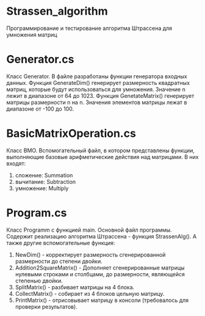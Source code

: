 # Strassen_algorithm
Программирование и тестирование алгоритма Штрассена для умножения матриц
# Generator.cs
Класс Generator. 
В файле разработаны функции генератора входных данных.
Функция GenerateDim() генерирует размерность квадратных матриц, которые будут использоваться для умножения.
Значение n лежит в диапазоне от 64 до 1023.
Функция GenetateMatrix() генерирует матрицы размерности n на n.
Значения элементов матрицы лежат в диапазоне от -100 до 100.
# BasicMatrixOperation.cs
Класс BMO.
Вспомогательный файл, в котором представлены функции, выполняющие базовые арифметические действия над матрицами.
В них входят:
1) сложение: Summation
2) вычитание: Subtraction
3) умножение: Multiply
# Program.cs
Класс Programm с функцией main.
Основной файл программы.
Содержит реализацию алгоритма Штрассена - функция StrassenAlg().
А также другие вспомогательные функция:
1) NewDim() - корректирует размерность сгенерированной размерности до степени двойки.
2) Addition2SquareMatrix() - Дополняет сгенерированные матрицы нулевыми строками и столбцами, до размерности, являющейся степенью двойки.
3) SplitMatrix() - разбивает матрицы на 4 блока.
4) CollectMatrix() - собирает из 4 блоков цельную матрицу.
5) PrintMatrix() - отрисовывает матрицу в консоли (требовалось для проверки результатов).
